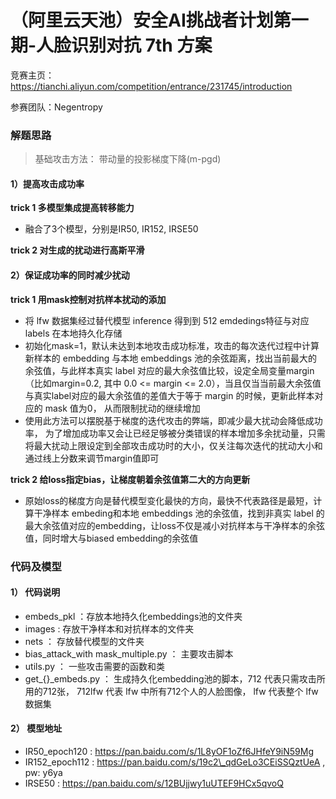 # （阿里云天池）安全AI挑战者计划第一期-人脸识别对抗 7th 方案

竞赛主页：https://tianchi.aliyun.com/competition/entrance/231745/introduction

参赛团队：Negentropy

### 解题思路

> 基础攻击方法： 带动量的投影梯度下降(m-pgd)

#### 1）提高攻击成功率

**trick 1 多模型集成提高转移能力**

* 融合了3个模型，分别是IR50, IR152, IRSE50

**trick 2 对生成的扰动进行高斯平滑**

#### 2）保证成功率的同时减少扰动

**trick 1 用mask控制对抗样本扰动的添加**

* 将 lfw 数据集经过替代模型 inference 得到到 512 emdedings特征与对应 labels 在本地持久化存储
* 初始化mask=1，默认未达到本地攻击成功标准，攻击的每次迭代过程中计算新样本的 embedding 与本地 embeddings 池的余弦距离，找出当前最大的余弦值，与此样本真实 label 对应的最大余弦值比较，设定全局变量margin（比如margin=0.2, 其中 0.0 <= margin <= 2.0），当且仅当当前最大余弦值与真实label对应的最大余弦值的差值大于等于 margin 的时候，更新此样本对应的 mask 值为0， 从而限制扰动的继续增加
* 使用此方法可以摆脱基于梯度的迭代攻击的弊端，即减少最大扰动会降低成功率， 为了增加成功率又会让已经足够被分类错误的样本增加多余扰动量，只需将最大扰动上限设定到全部攻击成功时的大小，仅关注每次迭代的扰动大小和通过线上分数来调节margin值即可

**trick 2 给loss指定bias，让梯度朝着余弦值第二大的方向更新**

* 原始loss的梯度方向是替代模型变化最快的方向，最快不代表路径是最短，计算干净样本 embeding和本地 embeddings 池的余弦值，找到非真实 label 的最大余弦值对应的embedding，让loss不仅是减小对抗样本与干净样本的余弦值，同时增大与biased embedding的余弦值

### 代码及模型

#### 1） 代码说明

* embeds\_pkl ：存放本地持久化embeddings池的文件夹
* images : 存放干净样本和对抗样本的文件夹
* nets ： 存放替代模型的文件夹
* bias\_attack\_with mask\_multiple.py ： 主要攻击脚本
* utils.py ： 一些攻击需要的函数和类
* get\_{}\_embeds.py ： 生成持久化embedding池的脚本，712 代表只需攻击所用的712张， 712lfw 代表 lfw 中所有712个人的人脸图像， lfw 代表整个 lfw 数据集

#### 2） 模型地址

* IR50\_epoch120 : https://pan.baidu.com/s/1L8yOF1oZf6JHfeY9iN59Mg
* IR152\_epoch112 : https://pan.baidu.com/s/19c2\_qdGeLo3CEiSSQztUeA , pw: y6ya
* IRSE50 : https://pan.baidu.com/s/12BUjjwy1uUTEF9HCx5qvoQ

